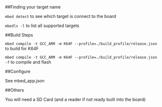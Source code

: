 ##Finding your target name

`mbed detect` to see which target is connect to the board

`mbedls -l` to list all supported targets

##Build Steps

`mbed compile -t GCC_ARM -m K64F --profile=./build_profile/release.json` to build for K64F

`mbed compile -t GCC_ARM -m K64F --profile=./build_profile/release.json -f` to compile and flash

##Configure

See mbed_app.json

##Others

You will need a SD Card (and a reader if not ready built into the board)
